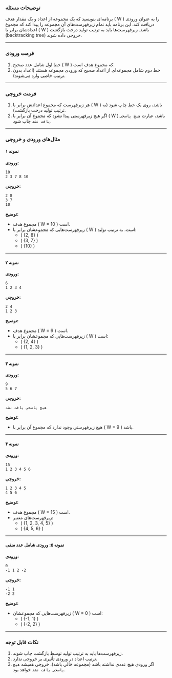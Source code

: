### **توضیحات مسئله**  
برنامه‌ای بنویسید که یک مجموعه از اعداد و یک مقدار هدف \( W \) را به عنوان ورودی دریافت کند. این برنامه باید تمام زیرفهرست‌های آن مجموعه را پیدا کند که مجموع اعدادشان برابر با \( W \) باشد. زیرفهرست‌ها باید به ترتیب تولید درخت بازگشت (backtracking tree) خروجی داده شوند.

---

### **فرمت ورودی**
1. خط اول شامل عدد صحیح \( W \) که مجموع هدف است.  
2. خط دوم شامل مجموعه‌ای از اعداد صحیح که ورودی مجموعه هستند (اعداد بدون ترتیب خاصی وارد می‌شوند).

---

### **فرمت خروجی**
1. هر زیرفهرست که مجموع اعدادش برابر با \( W \) باشد، روی یک خط چاپ شود (به ترتیب تولید درخت بازگشت).  
2. اگر هیچ زیرفهرستی پیدا نشود که مجموع آن برابر با \( W \) باشد، عبارت `هیچ پاسخی یافت نشد` چاپ شود.

---

### **مثال‌های ورودی و خروجی**

#### **نمونه ۱**
**ورودی:**  
```
10
2 3 7 8 10
```

**خروجی:**  
```
2 8
3 7
10
```

**توضیح:**  
- مجموع هدف \( W = 10 \) است.  
- زیرفهرست‌هایی که مجموعشان برابر با \( W \) است، به ترتیب تولید:  
  - \( \{2, 8\} \)  
  - \( \{3, 7\} \)  
  - \( \{10\} \)  

---

#### **نمونه ۲**
**ورودی:**  
```
6
1 2 3 4
```

**خروجی:**  
```
2 4
1 2 3
```

**توضیح:**  
- مجموع هدف \( W = 6 \) است.  
- زیرفهرست‌هایی که مجموعشان برابر با \( W \) است:  
  - \( \{2, 4\} \)  
  - \( \{1, 2, 3\} \)  

---

#### **نمونه ۳**
**ورودی:**  
```
9
5 6 7
```

**خروجی:**  
```
هیچ پاسخی یافت نشد
```

**توضیح:**  
- هیچ زیرفهرستی وجود ندارد که مجموع آن برابر با \( W = 9 \) باشد.

---

#### **نمونه ۴**
**ورودی:**  
```
15
1 2 3 4 5 6
```

**خروجی:**  
```
1 2 3 4 5
4 5 6
```

**توضیح:**  
- مجموع هدف \( W = 15 \) است.  
- زیرفهرست‌های معتبر:  
  - \( \{1, 2, 3, 4, 5\} \)  
  - \( \{4, 5, 6\} \)  

---

#### **نمونه ۵: ورودی شامل عدد منفی**
**ورودی:**  
```
0
-1 1 2 -2
```

**خروجی:**  
```
-1 1
-2 2
```

**توضیح:**  
- زیرفهرست‌هایی که مجموعشان \( W = 0 \) است:  
  - \( \{-1, 1\} \)  
  - \( \{-2, 2\} \)  

---

### **نکات قابل توجه**
1. زیرفهرست‌ها باید به ترتیب تولید توسط بازگشت چاپ شوند.  
2. ترتیب اعداد در ورودی تأثیری بر خروجی ندارد.  
3. اگر ورودی هیچ عددی نداشته باشد (مجموعه خالی باشد)، خروجی همیشه `هیچ پاسخی یافت نشد` خواهد بود.
